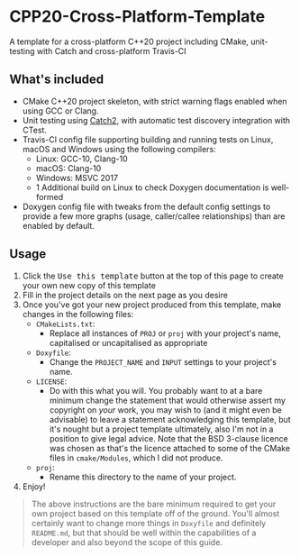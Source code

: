 # CPP20-Cross-Platform-Template
A template for a cross-platform C++20 project including CMake, unit-testing with Catch and cross-platform Travis-CI

## What's included
- CMake C++20 project skeleton, with strict warning flags enabled when using GCC or Clang.
- Unit testing using [Catch2](https://github.com/catchorg/Catch2), with automatic test discovery integration with CTest.
- Travis-CI config file supporting building and running tests on Linux, macOS and Windows using the following compilers:
    - Linux: GCC-10, Clang-10
    - macOS: Clang-10
    - Windows: MSVC 2017
    - 1 Additional build on Linux to check Doxygen documentation is well-formed
- Doxygen config file with tweaks from the default config settings to provide a few more graphs (usage, caller/callee relationships) than are enabled by default.

## Usage
1. Click the <kbd>Use this template</kbd> button at the top of this page to create your own new copy of this template
2. Fill in the project details on the next page as you desire
3. Once you've got your new project produced from this template, make changes in the following files:
    - `CMakeLists.txt`:
        - Replace all instances of `PROJ` or `proj` with your project's name, capitalised or uncapitalised as appropriate
    - `Doxyfile`:
        - Change the `PROJECT_NAME` and `INPUT` settings to your project's name.
    - `LICENSE`:
        - Do with this what you will. You probably want to at a bare minimum change the statement that would otherwise assert my copyright on _your_ work, you may wish to (and it might even be advisable) to leave a statement acknowledging this template, but it's nought but a project template ultimately, also I'm not in a position to give legal advice. Note that the BSD 3-clause licence was chosen as that's the licence attached to some of the CMake files in `cmake/Modules`, which I did not produce.
    - `proj`:
        - Rename this directory to the name of your project.
4. Enjoy!

> The above instructions are the bare minimum required to get your own project based on this template off of the ground. You'll almost certainly want to change more things in `Doxyfile` and definitely `README.md`, but that should be well within the capabilities of a developer and also beyond the scope of this guide.
